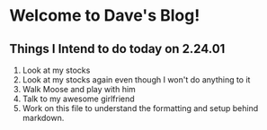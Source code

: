 # Welcome to Dave's Blog!

## Things I Intend to do today on 2.24.01
1. Look at my stocks
2. Look at my stocks again even though I won't do anything to it
3. Walk Moose and play with him
4. Talk to my awesome girlfriend
5. Work on this file to understand the formatting and setup behind markdown.


